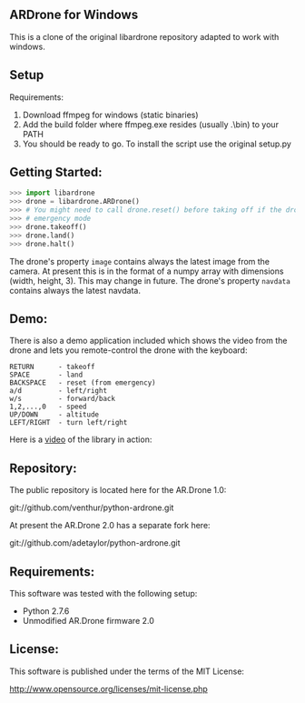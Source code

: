 ARDrone for Windows
----------------

This is a clone of the original libardrone repository adapted to work with windows.

Setup
-----

Requirements:
1. Download ffmpeg for windows (static binaries)
2. Add the build folder where ffmpeg.exe resides (usually .\bin) to your PATH
3. You should be ready to go. To install the script use the original setup.py


Getting Started:
----------------

```python
>>> import libardrone
>>> drone = libardrone.ARDrone()
>>> # You might need to call drone.reset() before taking off if the drone is in
>>> # emergency mode
>>> drone.takeoff()
>>> drone.land()
>>> drone.halt()
```

The drone's property `image` contains always the latest image from the camera.
At present this is in the format of a numpy array with dimensions (width, height, 3).
This may change in future.
The drone's property `navdata` contains always the latest navdata.


Demo:
-----

There is also a demo application included which shows the video from the drone
and lets you remote-control the drone with the keyboard:

    RETURN      - takeoff
    SPACE       - land
    BACKSPACE   - reset (from emergency)
    a/d         - left/right
    w/s         - forward/back
    1,2,...,0   - speed
    UP/DOWN     - altitude
    LEFT/RIGHT  - turn left/right

Here is a [video] of the library in action:

  [video]: http://youtu.be/2HEV37GbUow

Repository:
-----------

The public repository is located here for the AR.Drone 1.0:

  git://github.com/venthur/python-ardrone.git

At present the AR.Drone 2.0 has a separate fork here:

  git://github.com/adetaylor/python-ardrone.git

Requirements:
-------------

This software was tested with the following setup:

  * Python 2.7.6
  * Unmodified AR.Drone firmware 2.0


License:
--------

This software is published under the terms of the MIT License:

  http://www.opensource.org/licenses/mit-license.php

